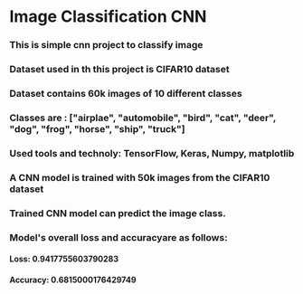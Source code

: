# Image Classification CNN
### This is simple cnn project to classify image 
### Dataset used in th this project is CIFAR10 dataset
### Dataset contains 60k images of 10 different classes
###  Classes are : ["airplae", "automobile", "bird", "cat", "deer", "dog", "frog", "horse", "ship", "truck"]
### Used tools and technoly: TensorFlow, Keras, Numpy, matplotlib 
### A CNN model is trained with 50k images from the CIFAR10 dataset 
### Trained CNN model can predict the image class. 
### Model's overall loss and accuracyare as follows:
#### Loss: 0.9417755603790283
#### Accuracy: 0.6815000176429749

